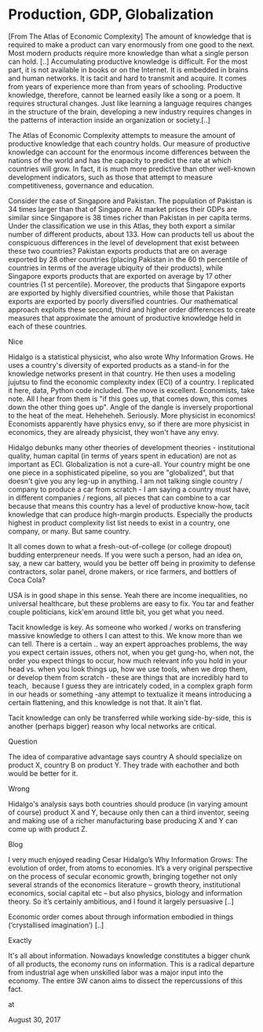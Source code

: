 # Production, GDP, Globalization
[From The Atlas of Economic Complexity] The amount of knowledge that is required to make a product can vary enormously from one good to the next. Most modern products require more knowledge than what a single person can hold. [..] Accumulating productive knowledge is difficult. For the most part, it is not available in books or on the Internet. It is embedded in brains and human networks. It is tacit and hard to transmit and acquire. It comes from years of experience more than from years of schooling. Productive knowledge, therefore, cannot be learned easily like a song or a poem. It requires structural changes. Just like learning a language requires changes in the structure of the brain, developing a new industry requires changes in the patterns of interaction inside an organization or society.[..]

The Atlas of Economic Complexity attempts to measure the amount of productive knowledge that each country holds. Our measure of productive knowledge can account for the enormous income differences between the nations of the world and has the capacity to predict the rate at which countries will grow. In fact, it is much more predictive than other well-known development indicators, such as those that attempt to measure competitiveness, governance and education.

Consider the case of Singapore and Pakistan. The population of Pakistan is 34 times larger than that of Singapore. At market prices their GDPs are similar since Singapore is 38 times richer than Pakistan in per capita terms. Under the classification we use in this Atlas, they both export a similar number of different products, about 133. How can products tell us about the conspicuous differences in the level of development that exist between these two countries? Pakistan exports products that are on average exported by 28 other countries (placing Pakistan in the 60 th percentile of countries in terms of the average ubiquity of their products), while Singapore exports products that are exported on average by 17 other countries (1 st percentile). Moreover, the products that Singapore exports are exported by highly diversified countries, while those that Pakistan exports are exported by poorly diversified countries. Our mathematical approach exploits these second, third and higher order differences to create measures that approximate the amount of productive knowledge held in each of these countries.

Nice

Hidalgo is a statistical physicist, who also wrote Why Information Grows. He uses a country's diversity of exported products as a stand-in for the knowledge networks present in that country. He then uses a modeling jujutsu to find the economic complexity index (ECI) of a country. I replicated it here, data, Python code included. The move is excellent. Economists, take note. All I hear from them is "if this goes up, that comes down, this comes down the other thing goes up". Angle of the dangle is inversely proportional to the heat of the meat. Heheheheh. Seriously. More physicist in economics! Economists apparently have physics envy, so if there are more physicist in economics, they are already physicist, they won't have any envy.

Hidalgo debunks many other theories of development theories - institutional quality, human capital (in terms of years spent in education) are not as important as ECI. Globalization is not a cure-all. Your country might be one one piece in a sophisticated pipeline, so you are "globalized", but that doesn't give you any leg-up in anything. I am not talking single country / company to produce a car from scratch - I am saying a country must have, in different companies / regions, all pieces that can combine to a car because that means this country has a level of productive know-how, tacit knowledge that can produce high-margin products. Especially the products highest in product complexity list list needs to exist in a country, one company, or many. But same country.

It all comes down to what a fresh-out-of-college (or college dropout) budding enterpreneur needs. If you were such a person, had an idea on, say, a new car battery, would you be better off being in proximity to defense contractors, solar panel, drone makers, or rice farmers, and bottlers of Coca Cola?

USA is in good shape in this sense. Yeah there are income inequalities, no universal healthcare, but these problems are easy to fix. You tar and feather couple politicians, kick'em around little bit, you get what you need.

Tacit knowledge is key. As someone who worked / works on transfering massive knowledge to others I can attest to this. We know more than we can tell. There is a certain .. way an expert approaches problems, the way you expect certain issues, others not, when you get gung-ho, when not, the order you expect things to occur, how much relevant info you hold in your head vs. when you look things up, how we use tools, when we drop them, or develop them from scratch - these are things that are incredibly hard to teach,  because I guess they are intricately coded, in a complex graph form in our heads or something -any attempt to textualize it means introducing a certain flattening, and this knowledge is not that. It ain't flat.

Tacit knowledge can only be transferred while working side-by-side, this is another (perhaps bigger) reason why local networks are critical.



Question

The idea of comparative advantage says country A should specialize on product X, country B on product Y. They trade with eachother and both would be better for it.

Wrong

Hidalgo's analysis says both countries should produce (in varying amount of course) product X and Y, because only then can a third inventor, seeing and making use of a richer manufacturing base producing X and Y can come up with product Z.



Blog

I very much enjoyed reading Cesar Hidalgo’s Why Information Grows: The evolution of order, from atoms to economies. It’s a very original perspective on the process of secular economic growth, bringing together not only several strands of the economics literature – growth theory, institutional economics, social capital etc – but also physics, biology and information theory. So it’s certainly ambitious, and I found it largely persuasive [..]

Economic order comes about through information embodied in things (‘crystallised imagination’) [..]

Exactly

It's all about information. Nowadays knowledge constitutes a bigger chunk of all products, the economy runs on information. This is a radical departure from industrial age when unskilled labor was a major input into the economy. The entire 3W canon aims to dissect the repercussions of this fact.








at

August 30, 2017















